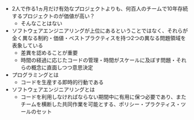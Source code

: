- 2人で作る1ヵ月だけ有効なプロジェクトよりも、何百人のチームで10年存続するプロジェクトのが価値が高い？
	- そんなことはない
- ソフトウェアエンジニアリングが上位にあるということではなく、それらが全く異なる制約・価値・ベストプラクティスを持つ2つの異なる問題領域を表象している
	- 差異を認めることが重要
	- 時間の経過に応じたコードの管理・時間がスケールに及ぼす問題・それらの概念に直面しつつ意思決定
- プログラミングとは
	- コードを生産する即時的行動である
- ソフトウェアエンジニアリングとは
	- コードを利用しなければならない期間中に有用に保つ必要であり、またチームを横断した共同作業を可能とする、ポリシー・プラクティス・ツールのセット
